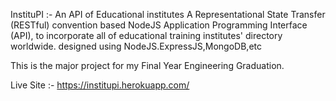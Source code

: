 InstituPI :- An API of Educational institutes
    A Representational State Transfer (RESTful) convention based NodeJS Application Programming Interface
    (API), to incorporate all of educational training institutes' directory worldwide.
    designed using NodeJS.ExpressJS,MongoDB,etc

This is the major project for my Final Year Engineering Graduation.

Live Site :- https://institupi.herokuapp.com/
